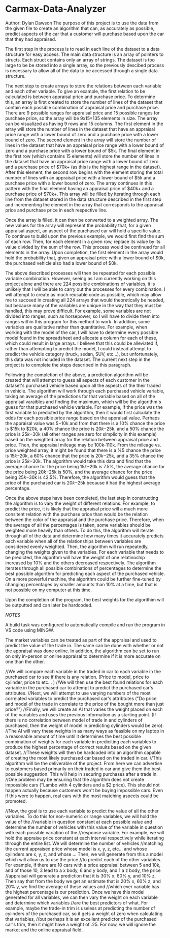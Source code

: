# Carmax-Data-Analyzer
Author: Dylan Dawson
The purpose of this project is to use the data from the given file to create an algorithm that can, as accurately as possible, predict aspects of the car that a customer will purchase based upon the car that they had appraised.


The first step in the process is to read in each line of the dataset to a data structure for easy access. The main data structure is an array of pointers to structs. Each struct contains only an array of strings. The dataset is too large to be be stored into a single array, so the previously descibed process is necessary to allow all of the data to be accessed through a single data structure.

The next step to create arrays to store the relations between each variable and each other variable. To give an example, the first relation to be calculated is between appraisal price and purchase price. To determine this, an array is first created to store the number of lines of the dataset that contain each possible combination of appraisal price and purchase price. There are 9 possible ranges for appraisal price and 15 possible ranges for purchase price, so the array will be 9x15=135 elements in size. The array can be visualized as having 9 rows and 15 columns. The first element in the array will store the number of lines in the dataset that have an appraisal price range with a lower bound of zero and a purchase price with a lower bound of zero. The second element in the array will store the number of lines in the dataset that have an appraisal price range with a lower bound of zero and a purchase price with a lower bound of $5k. The final element in the first row (which contains 15 elements) will store the  number of lines in the dataset that have an appraisal price range with a lower bound of zero and a purchase price of $70k+ (as this is the highest range in the dataset). After this element, the second row begins with the element storing the total number of lines with an appraisal price with a lower bound of $5k and a purchase price with a lower bound of zero. The array continues in this pattern with the final element having an appraisal price of $40k+ and a purchase price of $70k+. This array will be filled by iterating through each line from the dataset stored in the data structure described in the first step and incrementing the element in the array that corresponds to the appraisal price and purchase price in each respective line.

Once the array is filled, it can then be converted to a weighted array. The new values for the array will represent the probability that, for a given appraisal aspect, an aspect of the purchased car will hold a specific value. To continue to build upon the previous example, we would first find the sum of each row. Then, for each element in a given row, replace its value by its value divided by the sum of the row. This process would be continued for all elements in the array. Upon completion, the first element in the array would hold the probability that, given an appraisal price with a lower bound of $0k, the purchased vehicle also had a lower bound of $0k.

The above described processes will then be repeated for each possible variable combination. However, seeing as I am currently working on this project alone and there are 224 possible combinations of variables, it is unlikely that I will be able to carry out the processes for every combination. I will attempt to create as much reusable code as possible, which may allow me to succeed in creating all 224 arrays that would theoretically be needed, but because many of the variables are unique in the way that they must be handled, this may prove difficult. For example, some variables are not divided into ranges, such as horsepower, so I will have to divide them into ranges within this program for this method to work. In addition, some variables are qualitative rather than quantitative. For example, when working with the model of the car, I will have to determine every possible model found in the spreadsheet and allocate a column for each of these, which could result in large arrays. I believe that this could be alleviated if, rather than attempting to predict the model, I could instead attempt to predict the vehicle category (truck, sedan, SUV, etc...), but unfortunately, this data was not included in the dataset. The current next step in the project is to complete the steps described in this paragraph.

Following the completion of the above, a prediction algorithm will be created that will attempt to guess all aspects of each customer in the dataset's purchased vehicle based upon all the aspects of the their traded in vehicle. The algorithm will work through each purchased vehicle variable, taking an average of the predictions for that variable based on all of the appraisal varaibles and finding the maximum, which will be the algorithm's guess for that purchased vehicle variable. For example, if the price was the first variable to predicted by the algorithm, then it would first calculate the odds for each possible price range based on the appraisal value. Perhaps the appraisal value was $5-$10k and from that there is a 10% chance the price is $15k to $20k, a 40% chance the price is $20k-$25k, and a 50% chance the price is $25k-$30k (all other ranges are zero for simplicity in this example) based on the weighted array for the relation between appraisal price and price. Then, the appraisal mileage may be 100k-110k. From the mileage vs. price weighted array, it might be found that there is a %5 chance the price is $15k-$20k, a 60% chance that the price is $20k-$25k, and a 35% chance the price is $25k-$30k. The algorithm would take this data and find that the average chance for the price being $15k-$20k is 7.5%, the average chance for the price being $20k-$25k is 50%, and the average chance for the price being $25k-$30k is 42.5%. Therefore, the algorithm would guess that the price of the purchased car is $20k-$25k because it had the highest average percentage.

Once the above steps have been completed, the last step in constructing the algorithm is to vary the weight of different relations. For example, to predict the price, it is likely that the appraisal price will a much more consitent relation with the purchase price than would be the relation between the color of the appraisal and the purchase price. Therefore, when the average of all the percentages is taken, some variables should be weighted more heavily than others. To do this, the algorithm will iterate through all of the data and determine how many times it accurately predicts each variable when all of the relationships between variables are considered evenly weighted. Then, the algorithm will run repeatedly, changing the weights given to the variables. For each variable that needs to be predicted, the algorithm will have the weight of one relatinoship increased by 10% and the others decreased respectively. The algorithm iterates through all possible combinations of percentages to determine the best possible algorithm for predicting each aspect of the purchased vehicle. On a more powerful machine, the algorithm could be further fine-tuned by changing percentages by smaller amounts than 10% at a time, but that is not possible on my computer at this time.

Upon the completion of the program, the best weights for the algorithim will be outputted and can later be hardcoded.

*NOTES* 

A build task was configured to automatically compile and run the program in VS code using MINGW.

The market variables can be treated as part of the appraisal and used to predict the value of the trade in. The same can be done with whether or not the appraisal was done online.
In addition, the algorithm can be set to run on only in-person or online appraisal to determine if it is more accurate on one than the other.


//We will compare each variable in the traded in car to each variable in the purchased car to see if there is any relation. (Price to model, price to cylinder, price to etc... )
//We will then use the best found relations for each variable in the purchased car to attempt to predict the purchased car's attributes.
//Next, we will attempt to use varying numbers of the most correlated variables to predict the purchased car's attribtutes ("Do price and model of the trade in correlate to the price of the bought more than just price?")
//Finally, we will create an AI that varies the weight placed on each of the variables and uses the previous information as a starting point. (If there is no correlation between model of trade in and cylinders of purchased, then the weight of model in predicting cylinders would be zero).
//The AI will vary these weights in as many ways as feasible on my laptop in a reasonable amount of time until it determines the best possible combination of weights for each variable in prediciting each variables to produce the highest percentage of correct results based on the given dataset.
//These weights will then be hardcoded into an algorithm capable of creating the most likely purchased car based on the traded in car.
//This algorithm will be the deliverable of the project. From here we can advertise to customers based primarily on their traded in car and give them the best possible suggestion. This will help in securing purchases after a trade in. 
//One problem may be ensuring that the algorithm does not create impossible cars ("Lambo with 4 cylinders and a $2 price). This should not happen actually because customers won't be buying impossible cars. Even if this were to happen, real cars with the most matching aspects could be promoted.

 //Now, the goal is to use each variable to predict the value of all the other variables. To do this for non-numeric or range variables, we will hold the value of the 
    //variable in question constant at each possible value and determine the number of vehicles with this value of the variable in question with each possible variation of the
    //response variable. For example, we will hold the appraise price constant at each interval respectively while iterating through the entire list. We will determine the number of vehicles
    //matching the current appraised price whose model is x, y, z, etc... and whose cylinders are x, y, z, and whose ... Then, we will generate from this a model which will allow us to use the price
    //to predict each of the other variables. For example, if there are 10 cars with a price appraisal between 5 and 10k, and of those 10, 3 lead to a x body, 6 and y body, and 1 a z body, the price 
    //appraisal will generate a prediction that it is 30% x, 60% y, and 10% z. Then say that from the body we get an estimate that is 20% x, 60% z, and 20% y, we find the average of these values and 
    //which ever variable has the highest percentage is our prediction. Once we have this model generated for all variables, we can then vary the weight on each variable and determine which variables
    //are the best predictors of what. For example, maybe the trade-in trim is useless at predicting the number of cylinders of the purchased car, so it gets a weight of zero when calculating that variables,
    //but perhaps it is an excellent predictor of the purchased car's trim, then it might have a weight of .25. For now, we will ignore the market and the online appraisal field.
